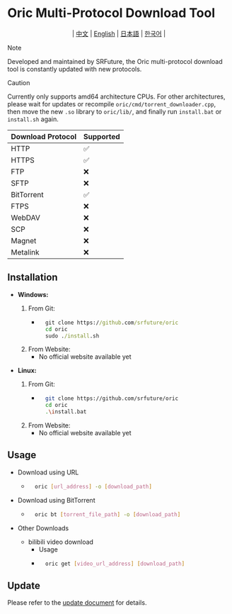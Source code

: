 # Oric Multi-Protocol Download Tool
<div align="center">

| [中文](../CN/README.md) | [English](../EN/README.md) | [日本語](../JA/README.md) | [한국어](../KO/README.md) |

</div>

> [!NOTE]
> Developed and maintained by SRFuture, the Oric multi-protocol download tool is constantly updated with new protocols.

> [!CAUTION]
> Currently only supports amd64 architecture CPUs. For other architectures, please wait for updates or recompile `oric/cmd/torrent_downloader.cpp`, then move the new `.so` library to `oric/lib/`, and finally run `install.bat` or `install.sh` again.

| Download Protocol | Supported |
|-------------------|-----------|
| HTTP              | ✅        |
| HTTPS             | ✅        |
| FTP               | ❌        |
| SFTP              | ❌        |
| BitTorrent        | ✅        |
| FTPS              | ❌        |
| WebDAV            | ❌        |
| SCP               | ❌        |
| Magnet            | ❌        |
| Metalink          | ❌        |

## Installation

- **Windows:**
    1. From Git:
        - ```cmd
            git clone https://github.com/srfuture/oric
            cd oric
            sudo ./install.sh
    2. From Website:
        - No official website available yet

- **Linux:**
    1. From Git:
        - ```bash
            git clone https://github.com/srfuture/oric
            cd oric
            .\install.bat
    2. From Website:
        - No official website available yet

## Usage

- Download using URL

    - ```bash
        oric [url_address] -o [download_path]
- Download using BitTorrent

    - ```bash
        oric bt [torrent_file_path] -o [download_path]
- Other Downloads
    - bilibili video download
        - Usage
        - ``` bash
            oric get [video_url_address] [download_path]
## Update

Please refer to the [update document](./update.log.md) for details.
